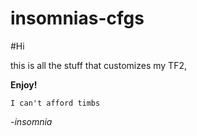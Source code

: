 # insomnias-cfgs

#Hi

this is all the stuff that customizes my TF2,

**Enjoy!**

```
I can't afford timbs
```
_-insomnia_
